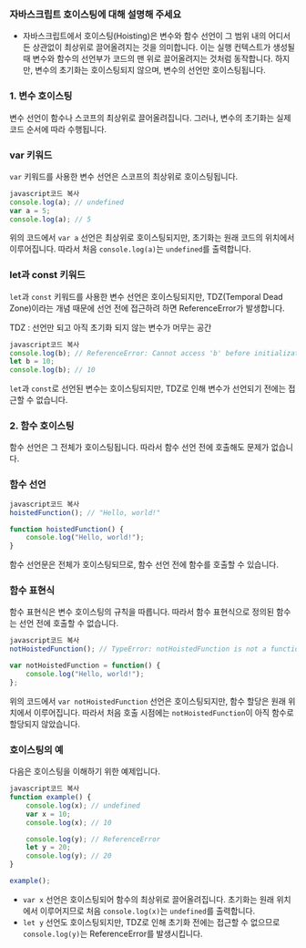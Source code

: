 ### 자바스크립트 호이스팅에 대해 설명해 주세요

-   자바스크립트에서 호이스팅(Hoisting)은 변수와 함수 선언이 그 범위 내의 어디서든 상관없이 최상위로 끌어올려지는 것을 의미합니다. 이는 실행 컨텍스트가 생성될 때 변수와 함수의 선언부가 코드의 맨 위로 끌어올려지는 것처럼 동작합니다. 하지만, 변수의 초기화는 호이스팅되지 않으며, 변수의 선언만 호이스팅됩니다.

### 1. 변수 호이스팅

변수 선언이 함수나 스코프의 최상위로 끌어올려집니다. 그러나, 변수의 초기화는 실제 코드 순서에 따라 수행됩니다.

### var 키워드

`var` 키워드를 사용한 변수 선언은 스코프의 최상위로 호이스팅됩니다.

```jsx
javascript코드 복사
console.log(a); // undefined
var a = 5;
console.log(a); // 5
```

위의 코드에서 `var a` 선언은 최상위로 호이스팅되지만, 초기화는 원래 코드의 위치에서 이루어집니다. 따라서 처음 `console.log(a)`는 `undefined`를 출력합니다.

### let과 const 키워드

`let`과 `const` 키워드를 사용한 변수 선언은 호이스팅되지만, TDZ(Temporal Dead Zone)이라는 개념 때문에 선언 전에 접근하려 하면 ReferenceError가 발생합니다.

TDZ : 선언만 되고 아직 초기화 되지 않는 변수가 머무는 공간

```jsx
javascript코드 복사
console.log(b); // ReferenceError: Cannot access 'b' before initialization
let b = 10;
console.log(b); // 10
```

`let`과 `const`로 선언된 변수는 호이스팅되지만, TDZ로 인해 변수가 선언되기 전에는 접근할 수 없습니다.

### 2. 함수 호이스팅

함수 선언은 그 전체가 호이스팅됩니다. 따라서 함수 선언 전에 호출해도 문제가 없습니다.

### 함수 선언

```jsx
javascript코드 복사
hoistedFunction(); // "Hello, world!"

function hoistedFunction() {
    console.log("Hello, world!");
}
```

함수 선언문은 전체가 호이스팅되므로, 함수 선언 전에 함수를 호출할 수 있습니다.

### 함수 표현식

함수 표현식은 변수 호이스팅의 규칙을 따릅니다. 따라서 함수 표현식으로 정의된 함수는 선언 전에 호출할 수 없습니다.

```jsx
javascript코드 복사
notHoistedFunction(); // TypeError: notHoistedFunction is not a function

var notHoistedFunction = function() {
    console.log("Hello, world!");
};
```

위의 코드에서 `var notHoistedFunction` 선언은 호이스팅되지만, 함수 할당은 원래 위치에서 이루어집니다. 따라서 처음 호출 시점에는 `notHoistedFunction`이 아직 함수로 할당되지 않았습니다.

### 호이스팅의 예

다음은 호이스팅을 이해하기 위한 예제입니다.

```jsx
javascript코드 복사
function example() {
    console.log(x); // undefined
    var x = 10;
    console.log(x); // 10

    console.log(y); // ReferenceError
    let y = 20;
    console.log(y); // 20
}

example();
```

-   `var x` 선언은 호이스팅되어 함수의 최상위로 끌어올려집니다. 초기화는 원래 위치에서 이루어지므로 처음 `console.log(x)`는 `undefined`를 출력합니다.
-   `let y` 선언도 호이스팅되지만, TDZ로 인해 초기화 전에는 접근할 수 없으므로 `console.log(y)`는 ReferenceError를 발생시킵니다.
